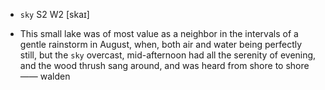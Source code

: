 - `sky` S2 W2 [skaɪ]



- This small lake was of most value as a neighbor in the intervals of a gentle rainstorm in August, when, both air and water being perfectly still, but the `sky` overcast, mid-afternoon had all the serenity of evening, and the wood thrush sang around, and was heard from shore to shore —— walden